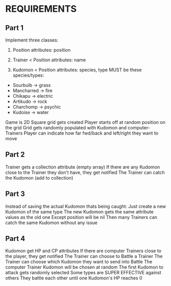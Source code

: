 # REQUIREMENTS

## Part 1
Implement three classes:
1) Position
attributes: position

2) Trainer < Position
attributes: name

3) Kudomon < Position
attributes: species, type
MUST be these species/types:
- Sourbulb -> grass
- Mancharred -> fire
- Chikapu -> electric
- Artikudo -> rock
- Charchomp -> psychic
- Kudoise -> water

Game is 2D
Square grid gets created
Player starts off at random position on the grid
Grid gets randomly populated with Kudomon and computer-Trainers
Player can indicate how far fwd/back and left/right they want to move

## Part 2
Trainer gets a collection attribute (empty array)
If there are any Kudomon close to the Trainer they don't have, they get notified
The Trainer can catch the Kudomon (add to collection)

## Part 3
Instead of saving the actual Kudomon thats being caught:
Just create a new Kudomon of the same type
The new Kudomon gets the same attribute values as the old one
Except position will be nil
Then many Trainers can catch the same Kudomon without any issue

## Part 4
Kudomon get HP and CP attributes
If there are computer Trainers close to the player, they get notified
The Trainer can choose to Battle a Trainer
The Trainer can choose which Kudomon they want to send into Battle
The computer Trainer Kudomon will be chosen at random
The first Kudomon to attack gets randomly selected
Some types are SUPER EFFECTIVE against others
They battle each other until one Kudomon's HP reaches 0
